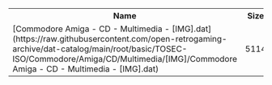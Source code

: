 <table>
<tr><th>Name</th><th>Size</th></tr>
<tr><td>
[Commodore Amiga - CD - Multimedia - [IMG].dat](https://raw.githubusercontent.com/open-retrogaming-archive/dat-catalog/main/root/basic/TOSEC-ISO/Commodore/Amiga/CD/Multimedia/[IMG]/Commodore Amiga - CD - Multimedia - [IMG].dat)
</td><td>5114</td></tr>
</table>
